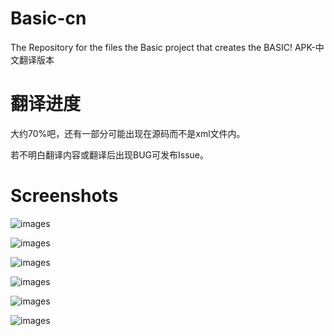 # Basic-cn
The Repository for the files the Basic project that creates the BASIC! APK-中文翻译版本

# 翻译进度
大约70%吧，还有一部分可能出现在源码而不是xml文件内。

若不明白翻译内容或翻译后出现BUG可发布Issue。

# Screenshots

![images](https://github.com/LiarOnce/Basic-cn/blob/master/docs/Screenshot_2016-11-29-17-48-50.png)

![images](https://github.com/LiarOnce/Basic-cn/blob/master/docs/Screenshot_2016-11-29-17-48-55.png)

![images](https://github.com/LiarOnce/Basic-cn/blob/master/docs/Screenshot_2016-11-29-17-49-12.png)

![images](https://github.com/LiarOnce/Basic-cn/blob/master/docs/Screenshot_2016-11-29-17-49-15.png)

![images](https://github.com/LiarOnce/Basic-cn/blob/master/docs/Screenshot_2016-11-30-17-31-09.png)

![images](https://github.com/LiarOnce/Basic-cn/blob/master/docs/Screenshot_2016-11-30-17-31-16.png)
